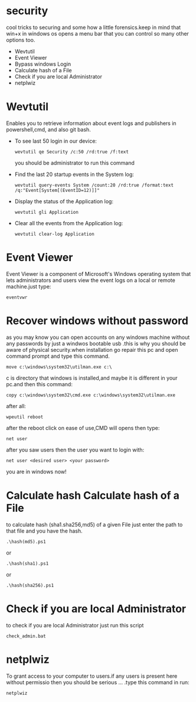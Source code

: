 # security
cool tricks to securing and some how a little forensics.keep in mind that win+x in windows os opens a menu bar that you can control so many other options too.

<ul>
<li>Wevtutil</li>
<li>Event Viewer</li>
<li>Bypass windows Login</li>
<li>Calculate hash of a File</li>
<li>Check if you are local Administrator</li>
<li>netplwiz</li>
</ul>

# Wevtutil
Enables you to retrieve information about event logs and publishers in powershell,cmd, and also git bash.

<ul>
<li>To see last 50 login in our device:

    wevtutil qe Security /c:50 /rd:true /f:text
  
<p>you should be administrator to run this command</p>
</li>
<li>Find the last 20 startup events in the System log:

    wevtutil query-events System /count:20 /rd:true /format:text /q:"Event[System[(EventID=12)]]"

</li>
<li>Display the status of the Application log:

    wevtutil gli Application

</li>
<li>Clear all the events from the Application log:

    wevtutil clear-log Application
    
</li>
</ul>

# Event Viewer
Event Viewer is a component of Microsoft's Windows operating system that lets administrators and users view the event logs on a local or remote machine.just type:

    eventvwr

# Recover windows without password
as you may know you can open accounts on any windows machine without any passwords by just a windwos bootable usb .this is why you should be aware of physical security.when installation go repair this pc and open command prompt and type this command.

    move c:\windows\system32\utilman.exe c:\ 

<p>c is directory that windows is installed,and maybe it is different in your pc.and then this command:</p>

    copy c:\windows\system32\cmd.exe c:\windows\system32\utilman.exe


<p>after all:</p>


    wpeutil reboot

<p>after the reboot  click on ease of use,CMD will opens then type:</p>

    net user

<p>after you saw users then the user you want to login with:</p>

    net user <desired user> <your password>

<p> you are in windows now!</p>

# Calculate hash Calculate hash of a File
to calculate hash (sha1.sha256,md5) of a given File just enter the path to that file and you have the hash.

    .\hash(md5).ps1

or 

    .\hash(sha1).ps1

or

    .\hash(sha256).ps1


# Check if you are local Administrator
to check if you are local Administrator just run this script

    check_admin.bat

# netplwiz
To grant access to your computer to users.if any users is present here without permissio then you should be serious ... .type this command in run:

    netplwiz
